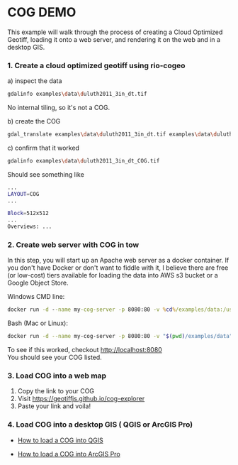 # COG DEMO

This example will walk through the process of creating a Cloud Optimized Geotiff, loading it onto a web server, and rendering it on the web and in a desktop GIS.

### 1. Create a cloud optimized geotiff using rio-cogeo

a) inspect the data

```bash
gdalinfo examples\data\duluth2011_3in_dt.tif
```

No internal tiling, so it's not a COG.

b) create the COG

```bash
gdal_translate examples\data\duluth2011_3in_dt.tif examples\data\duluth2011_3in_dt_COG.tif -of COG -co COMPRESS=JPEG
```

c) confirm that it worked

```bash
gdalinfo examples\data\duluth2011_3in_dt_COG.tif
```

Should see something like

```bash
...
LAYOUT=COG
...

Block=512x512
...
Overviews: ...
```

### 2. Create web server with COG in tow

In this step, you will start up an Apache web server as a docker container. If you don't have Docker or don't want to fiddle with it, I believe there are free (or low-cost) tiers available for loading the data into AWS s3 bucket or a Google Object Store.

Windows CMD line:

```cmd
docker run -d --name my-cog-server -p 8080:80 -v %cd%/examples/data:/usr/local/apache2/htdocs/ -v "%cd%/examples/server/httpd.conf":/usr/local/apache2/conf/httpd.conf httpd:2.4
```

Bash (Mac or Linux):

```bash
docker run -d --name my-cog-server -p 8080:80 -v "$(pwd)/examples/data":/usr/local/apache2/htdocs/ -v "$(pwd)/examples/server/httpd.conf":/usr/local/apache2/conf/httpd.conf httpd:2.4
```

To see if this worked, checkout <http://localhost:8080>  
You should see your COG listed.

### 3. Load COG into a web map

1. Copy the link to your COG
2. Visit https://geotiffjs.github.io/cog-explorer
3. Paste your link and voila!

### 4. Load COG into a desktop GIS ( QGIS or ArcGIS Pro)

- [How to load a COG into QGIS](https://www.cogeo.org/qgis-tutorial.html)

- [How to load a COG into ArcGIS Pro](https://mapscaping.com/cloud-optimized-geotiff-in-arcgis-pro/)

